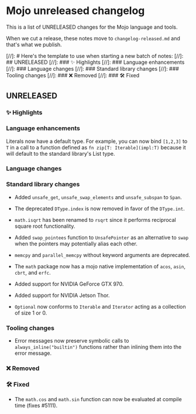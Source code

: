 # Mojo unreleased changelog

This is a list of UNRELEASED changes for the Mojo language and tools.

When we cut a release, these notes move to `changelog-released.md` and that's
what we publish.

[//]: # Here's the template to use when starting a new batch of notes:
[//]: ## UNRELEASED
[//]: ### ✨ Highlights
[//]: ### Language enhancements
[//]: ### Language changes
[//]: ### Standard library changes
[//]: ### Tooling changes
[//]: ### ❌ Removed
[//]: ### 🛠️ Fixed

## UNRELEASED

### ✨ Highlights

### Language enhancements

Literals now have a default type. For example, you can now bind
`[1,2,3]` to `T` in a call to a function defined as
 `fn zip[T: Iterable](impl:T)` because it will default to the
 standard library's List type.

### Language changes

### Standard library changes

- Added `unsafe_get`, `unsafe_swap_elements` and `unsafe_subspan` to `Span`.

- The deprecated `DType.index` is now removed in favor of the `DType.int`.

- `math.isqrt` has been renamed to `rsqrt` since it performs reciprocal square
  root functionality.

- Added `swap_pointees` function to `UnsafePointer` as an alternative to `swap`
  when the pointers may potentially alias each other.

- `memcpy` and `parallel_memcpy` without keyword arguments are deprecated.

- The `math` package now has a mojo native implementation of `acos`, `asin`,
  `cbrt`, and `erfc`.

- Added support for NVIDIA GeForce GTX 970.

- Added support for NVIDIA Jetson Thor.

- `Optional` now conforms to `Iterable` and `Iterator` acting as a collection of
  size 1 or 0.

### Tooling changes

- Error messages now preserve symbolic calls to `always_inline("builtin")`
  functions rather than inlining them into the error message.

### ❌ Removed

### 🛠️ Fixed

- The `math.cos` and `math.sin` function can now be evaluated at compile time
  (fixes #5111).
